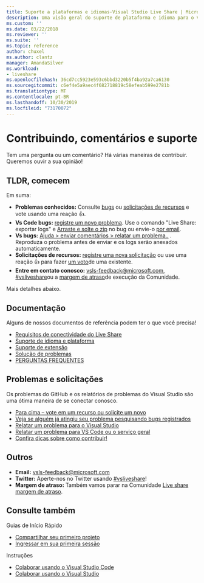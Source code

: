 ```yaml
---
title: Suporte a plataformas e idiomas-Visual Studio Live Share | Microsoft Docs
description: Uma visão geral do suporte de plataforma e idioma para o Visual Studio Live share.
ms.custom: ''
ms.date: 03/22/2018
ms.reviewer: ''
ms.suite: ''
ms.topic: reference
author: chuxel
ms.author: clantz
manager: AmandaSilver
ms.workload:
- liveshare
ms.openlocfilehash: 36cd7cc5923e593c6bbd3220b5f4ba92a7ca6130
ms.sourcegitcommit: c6ef4e5a9aec4f682718819c58efeab599e2781b
ms.translationtype: MT
ms.contentlocale: pt-BR
ms.lasthandoff: 10/30/2019
ms.locfileid: "73170072"
---
```

<!--
Copyright © Microsoft Corporation
All rights reserved.
Creative Commons Attribution 4.0 License (International): https://creativecommons.org/licenses/by/4.0/legalcode
-->

# <a name="contributing-feedback-and-support"></a>Contribuindo, comentários e suporte

Tem uma pergunta ou um comentário? Há várias maneiras de contribuir. Queremos ouvir a sua opinião!

## <a name="tldr"></a>TLDR, comecem

Em suma:

- **Problemas conhecidos:** Consulte [bugs](https://aka.ms/vsls-bugs) ou [solicitações de recursos](https://aka.ms/vsls-feature-requests) e vote usando uma reação 👍.
- **Vs Code bugs:** [registre um novo problema](https://aka.ms/vsls-new-issue). Use o comando "Live Share: exportar logs" e [Arraste e solte o zip](https://help.github.com/articles/file-attachments-on-issues-and-pull-requests/) no bug ou envie-o [por email](mailto:vsls-feedback@microsoft.com).
- **Vs bugs:** [Ajuda > enviar comentários > relatar um problema..](https://docs.microsoft.com/en-us/visualstudio/ide/how-to-report-a-problem-with-visual-studio-2017) . Reproduza o problema antes de enviar e os logs serão anexados automaticamente.
- **Solicitações de recursos:** [registre uma nova solicitação](https://aka.ms/vsls-new-issue) ou use uma reação 👍 para fazer [um voto](https://aka.ms/vsls-feature-requests)de uma existente.
- **Entre em contato conosco:** [vsls-feedback@microsoft.com](mailto:vsls-feedback@microsoft.com), [#vsliveshare](https://aka.ms/vsls-twitter)ou a [margem de atraso](https://aka.ms/vsls-slack)de execução da Comunidade.

Mais detalhes abaixo.

## <a name="documentation"></a>Documentação

Alguns de nossos documentos de referência podem ter o que você precisa!

- [Requisitos de conectividade do Live Share](reference/connectivity.md)
- [Suporte de idioma e plataforma](reference/platform-support.md)
- [Suporte de extensão](reference/extensions.md)
- [Solução de problemas](troubleshooting.md)
- [PERGUNTAS FREQUENTES](faq.md)

## <a name="issues-and-requests"></a>Problemas e solicitações

Os problemas do GitHub e os relatórios de problemas do Visual Studio são uma ótima maneira de se conectar conosco.

- [Para cima – vote em um recurso ou solicite um novo](https://aka.ms/vsls-feature-requests)
- [Veja se alguém já atingiu seu problema pesquisando bugs registrados](https://aka.ms/vsls-bugs)
- [Relatar um problema para o Visual Studio](https://aka.ms/vsls-vsproblem)
- [Relatar um problema para VS Code ou o serviço geral](https://aka.ms/vsls-vscodeproblem)
- [Confira dicas sobre como contribuir!](https://aka.ms/vsls-problemtips)

## <a name="other"></a>Outros

- **Email:** [vsls-feedback@microsoft.com](mailto:vsls-feedback@microsoft.com)
- **Twitter:** Aperte-nos no Twitter usando [#vsliveshare](https://aka.ms/vsls-twitter)!
- **Margem de atraso:** Também vamos parar na Comunidade [Live share margem de atraso](https://aka.ms/vsls-slack).

## <a name="see-also"></a>Consulte também

Guias de Início Rápido

- [Compartilhar seu primeiro projeto](quickstart/share.md)
- [Ingressar em sua primeira sessão](quickstart/join.md)

Instruções

- [Colaborar usando o Visual Studio Code](how-to-guides/vscode.md)
- [Colaborar usando o Visual Studio](how-to-guides/vs.md)
